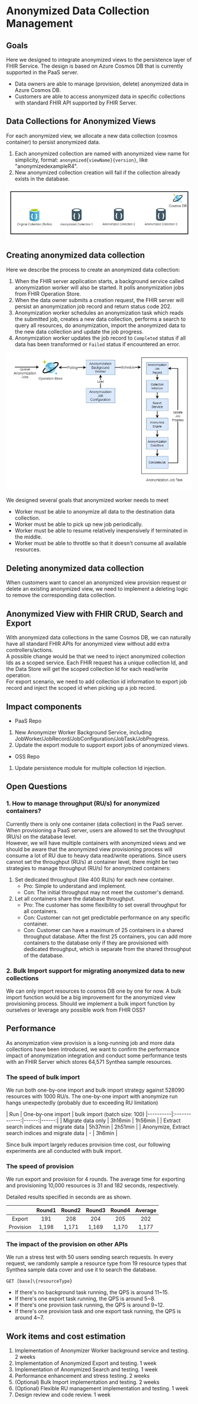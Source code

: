 # Anonymized Data Collection Management
## Goals
Here we designed to integrate anonymized views to the persistence layer of FHIR Service. The design is based on Azure Cosmos DB that is currently supported in the PaaS server.
- Data owners are able to manage (provision, delete) anonymized data in Azure Cosmos DB.
- Customers are able to access anonymized data in specific collections with standard FHIR API supported by FHIR Server.

## Data Collections for Anonymized Views
For each anonymized view, we allocate a new data collection (cosmos container) to persist anonymized data.
1. Each anonymized collection are named with anonymized view name for simplicity, format: ```anonymized{viewName}{version}```, like "anonymizedexampleR4".
2. New anonymized collection creation will fail if the collection already exists in the database.

![container (1).jpg](/.attachments/container%20(1)-2e8890a3-82a0-4a65-aec5-73be97271b66.jpg)
## Creating anonymized data collection
Here we describe the process to create an anonymized data collection:
1. When the FHIR server application starts, a background service called anonymization worker will also be started. It polls anonymization jobs from FHIR Operation Store.
2. When the data owner submits a creation request, the FHIR server will persist an anonymization job record and return status code 202.
3. Anonymization worker schedules an anonymization task which reads the submitted job, creates a new data collection, performs a search to query all resources, do anonymization, import the anonymized data to the new data collection and update the job progress.
4. Anonymization worker updates the job record to ```Completed``` status if all data has been transformed or ```Failed``` status if encountered an error.

![worker.jpg](/.attachments/worker-7ed8a018-9c10-4e88-8078-005cc4ab3b68.jpg)

We designed several goals that anonymized worker needs to meet
- Worker must be able to anonymize all data to the destination data collection.
- Worker must be able to pick up new job periodically.
- Worker must be able to resume relatively inexpensively if terminated in the middle.
- Worker must be able to throttle so that it doesn't consume all available resources.

## Deleting anonymized data collection
When customers want to cancel an anonymized view provision request or delete an existing anonymized view, we need to implement a deleting logic to remove the corresponding data collection.

## Anonymized View with FHIR CRUD, Search and Export
With anonymized data collections in the same Cosmos DB, we can naturally have all standard FHIR APIs for anonymized view without add extra controllers/actions. \
A possible change would be that we need to inject anonymized collection Ids as a scoped service. Each FHIR request has a unique collection Id, and the Data Store will get the scoped collection Id for each read/write operation. \
For export scenario, we need to add collection id information to export job record and inject the scoped id when picking up a job record.

## Impact components
* PaaS Repo
1. New Anonymizer Worker Background Service, including JobWorker/JobRecord/JobConfiguration/JobTask/JobProgress.
2. Update the export module to support export jobs of anonymized views.

* OSS Repo
1. Update persistence module for multiple collection Id injection.

## Open Questions
### 1. How to manage throughput (RU/s) for anonymized containers? 
Currently there is only one container (data collection) in the PaaS server. When provisioning a PaaS server, users are allowed to set the throughput (RU/s) on the database level. \
However, we will have multiple containers with anonymized views and we should be aware that the anonymized view provisioning process will consume a lot of RU due to heavy data read/write operations. Since users cannot set the throughput (RU/s) at container level, there might be two strategies to manage throughput (RU/s) for anonymized containers:
1. Set dedicated throughput (like 400 RU/s) for each new container.
    - Pro: Simple to understand and implement.
    - Con: The initial throughput may not meet the customer's demand.
2. Let all containers share the database throughput.
    - Pro: The customer has some flexibility to set overall throughput for all containers.
    - Con: Customer can not get predictable performance on any specific container. 
    - Con: Customer can have a maximum of 25 containers in a shared throughput database. After the first 25 containers, you can add more containers to the database only if they are provisioned with dedicated throughput, which is separate from the shared throughput of the database.

### 2. Bulk Import support for migrating anonymized data to new collections 
We can only import resources to cosmos DB one by one for now. A bulk import function would be a big improvement for the anonymized view provisioning process. Should we implement a bulk import function by ourselves or leverage any possible work from FHIR  OSS?

## Performance
As anonymization view provision is a long-running job and more data collections have been introduced, we want to confirm the performance impact of anonymization integration and conduct some performance tests with an FHIR Server which stores 64,571 Synthea sample resources.

### The speed of bulk import
We run both one-by-one import and bulk import strategy against 528090 resources with 1000 RU/s. The one-by-one import with anonymize run hangs unexpectedly (probably due to exceeding RU limitation)

| Run   |      One-by-one import      |  bulk import (batch size: 100)
|----------|:-------------:|------:|------:|
| Migrate data only |    3h16min   |   1h56min |
| Extract search indices and migrate data | 5h37min |    2h51min |
| Anonymize, Extract search indices and migrate data |  - | 3h6min |

Since bulk import largely reduces provision time cost, our following experiments are all conducted with bulk import.

### The speed of provision
We run export and provision for 4 rounds.
The average time for exporting and provisioning 10,000 resources is 31 and 182 seconds, respectively.

Detailed results specified in seconds are as shown.

||Round1|Round2|Round3|Round4|Average|
|:-:|:-:|:-:|:-:|:-:|:-:|
|Export|191|208|204|205|202|
|Provision|1,198|1,171|1,169|1,170|1,177|

### The impact of the provision on other APIs
We run a stress test with 50 users sending search requests.
In every request, we randomly sample a resource type from 19 resource types that Synthea sample data cover and use it to search the database.
```
GET [base]\{resourceType}
```
- If there's no background task running, the QPS is around 11~15.
- If there's one export task running, the QPS is around 5~8.
- If there's one provision task running, the QPS is around 9~12.
- If there's one provision task and one export task running, the QPS is around 4~7.

## Work items and cost estimation
1. Implementation of Anonymizer Worker background service and testing. 2 weeks
2. Implementation of Anonymized Export and testing. 1 week
3. Implementation of Anonymized Search and testing. 1 week
4. Performance enhancement and stress testing. 2 weeks
5. (Optional) Bulk Import implementation and testing. 2 weeks
6. (Optional) Flexible RU management implementation and testing. 1 week
7. Design review and code review. 1 week
